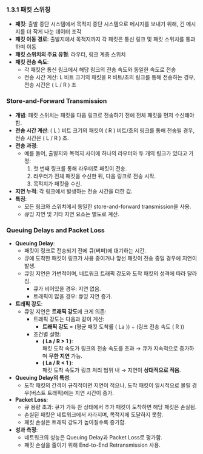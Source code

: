 ### 1.3.1 패킷 스위칭

- **패킷**: 출발 종단 시스템에서 목적지 종단 시스템으로 메시지를 보내기 위해, 긴 메시지를 더 작게 나눈 데이터 조각
- **패킷 이동 경로**: 출발지에서 목적지까지 각 패킷은 통신 링크 및 패킷 스위치를 통과하며 이동
- **패킷 스위치의 주요 유형**: 라우터, 링크 계층 스위치
- **패킷 전송 속도**:
  - 각 패킷은 통신 링크에서 해당 링크의 전송 속도와 동일한 속도로 전송
  - 전송 시간 계산: L 비트 크기의 패킷을 R 비트/초의 링크를 통해 전송하는 경우, 전송 시간은 \( L / R \) 초

### Store-and-Forward Transmission

- **개념**: 패킷 스위치는 패킷을 다음 링크로 전송하기 전에 전체 패킷을 먼저 수신해야 함.
- **전송 시간 계산**: \( L \) 비트 크기의 패킷이 \( R \) 비트/초의 링크를 통해 전송될 경우, 전송 시간은 \( L / R \) 초.
- **전송 과정**:
  - 예를 들어, 출발지와 목적지 사이에 하나의 라우터와 두 개의 링크가 있다고 가정:
    1. 첫 번째 링크를 통해 라우터로 패킷이 전송.
    2. 라우터가 전체 패킷을 수신한 뒤, 다음 링크로 전송 시작.
    3. 목적지가 패킷을 수신.
- **지연 누적**: 각 링크에서 발생하는 전송 시간을 더한 값.
- **특징**:
  - 모든 링크와 스위치에서 동일한 store-and-forward transmission을 사용.
  - 큐잉 지연 및 기타 지연 요소는 별도로 계산.

### Queuing Delays and Packet Loss

- **Queuing Delay**:
  - 패킷이 링크로 전송되기 전에 큐(버퍼)에 대기하는 시간.
  - 큐에 도착한 패킷이 링크가 사용 중이거나 앞선 패킷이 전송 중일 경우에 지연이 발생.
  - 큐잉 지연은 가변적이며, 네트워크 트래픽 강도와 도착 패킷의 성격에 따라 달라짐.
    - 큐가 비어있을 경우: 지연 없음.
    - 트래픽이 많을 경우: 큐잉 지연 증가.
- **트래픽 강도**:
  - 큐잉 지연은 **트래픽 강도**에 크게 의존:
    - 트래픽 강도는 다음과 같이 계산:
      - **트래픽 강도** = (평균 패킷 도착률 \( La \)) ÷ (링크 전송 속도 \( R \))  
    - 조건별 설명:
      - **\( La / R > 1 \)**:  
        패킷 도착 속도가 링크의 전송 속도를 초과 → 큐가 지속적으로 증가하며 **무한 지연** 가능.
      - **\( La / R < 1 \)**:  
        패킷 도착 속도가 링크 처리 범위 내 → 지연이 **상대적으로 적음**.
- **Queuing Delay의 특성**:
  - 도착 패킷의 간격이 규칙적이면 지연이 적으나, 도착 패킷이 일시적으로 몰릴 경우(버스트 트래픽)에는 지연 시간이 증가.
- **Packet Loss**:
  - 큐 용량 초과: 큐가 가득 찬 상태에서 추가 패킷이 도착하면 해당 패킷은 손실됨.
  - 손실된 패킷은 네트워크에서 사라지며, 목적지에 도달하지 못함.
  - 패킷 손실은 트래픽 강도가 높아질수록 증가함.
- **성과 측정**:
  - 네트워크의 성능은 Queuing Delay과 Packet Loss로 평가함.
  - 패킷 손실을 줄이기 위해 End-to-End Retransmission 사용.
